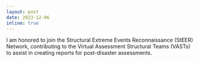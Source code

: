```yaml
---
layout: post
date: 2023-12-06
inline: true
---
```


I am honored to join the Structural Extreme Events Reconnaissance (StEER) Network, contributing to the Virtual Assessment Structural Teams (VASTs) to assist in creating reports for post-disaster assessments.
